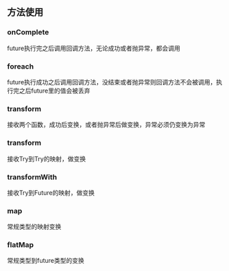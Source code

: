 ## 方法使用

### onComplete
future执行完之后调用回调方法，无论成功或者抛异常，都会调用

### foreach
future执行成功之后调用回调方法，没结束或者抛异常则回调方法不会被调用，执行完之后future里的值会被丢弃

### transform
接收两个函数，成功后变换，或者抛异常后做变换，异常必须仍变换为异常

### transform
接收Try到Try的映射，做变换

### transformWith
接收Try到Future的映射，做变换

### map
常规类型的映射变换

### flatMap
常规类型到future类型的变换
